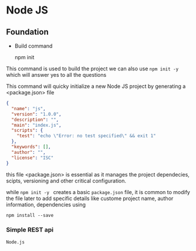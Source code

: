 # Node JS 

## Foundation

- Build command

    npm init 

This command is used to build the project we can also use  `npm init -y` which will answer yes to all 
the questions

This command will quicky initialize a new Node JS project by generating a <package.json> file 


```Json
{
  "name": "js",
  "version": "1.0.0",
  "description": "",
  "main": "index.js",
  "scripts": {
    "test": "echo \"Error: no test specified\" && exit 1"
  },
  "keywords": [],
  "author": "",
  "license": "ISC"
}

```
this file <package.json> is essential as it manages the project dependecies, scipts, versioning and other critical configuration. 

while `npm init -y ` creates a basic `package.json` file, it is common to modify the file later to add specific details like custome project name, author information, dependencies using 

    npm install --save


### Simple REST api

`Node.js`


